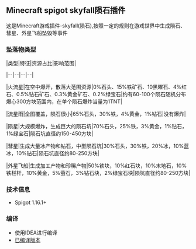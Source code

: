 ## Minecraft spigot skyfall陨石插件

这是Minecraft游戏插件-skyfall(陨石),按照一定的规则在游戏世界中生成陨石、彗星、外星飞船坠毁等事件

### 坠落物类型

|类型|特征|资源占比|影响范围|

|--|--|--|--|

|火流星|在空中爆开，散落大范围资源|0%石头、15%铁矿石、10黑曜石、4%红石、0.5%钻石矿石、0.3%黄金矿石、0.2%绿宝石|约有60-100个陨石随机分布爆心300方块范围内，在单个陨石爆炸当量为1TNT|

|流星雨|全图覆盖，陨石很小|65%石头，30%铁，4%黄金，1%钻石|没有爆炸|

|陨星|大规模爆炸，生成巨大的陨石坑|70%石头，25%铁，3%黄金，1%钻石，1%绿宝石|陨石坑直径约150-450方块|

|彗星|生成大量冰产物和钻石，中型陨石坑|30%石头，30%铁，20%冰，10%蓝冰，10%钻石|陨石坑直径约80-250方块|

|外星飞船|生成加工产物和珍稀产物|50%铁块，10%红石块，10%末地石，10%铁栏杆，10%黄金，5%萤石，3%钻石块，2%绿宝石块|陨坑直径约80-250方块|


### 技术信息

- Spigot 1.16.1+

### 编译
- 使用IDEA进行编译
- [已编译版本](https://github.com/AntoniotheFuture/MC-Skyfall/releases)